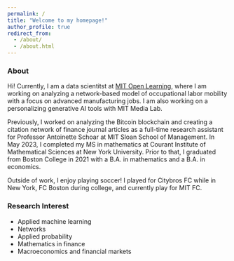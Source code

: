 ```yaml
---
permalink: /
title: "Welcome to my homepage!"
author_profile: true
redirect_from: 
  - /about/
  - /about.html
---
```


### About
Hi! Currently, I am a data scientitst at [MIT Open Learning](https://openlearning.mit.edu/), where I am working on analyzing a network-based model of occupational labor mobility with a focus on advanced manufacturing jobs. I am also working on a personalizing generative AI tools with MIT Media Lab. 

Previously, I worked on analyzing the Bitcoin blockchain and creating a citation network of finance journal articles as a full-time research assistant for Professor Antoinette Schoar at MIT Sloan School of Management. In May 2023, I completed my MS in mathematics at Courant Institute of Mathematical Sciences at New York University. Prior to that, I graduated from Boston College in 2021 with a B.A. in mathematics and a B.A. in economics. 

Outside of work, I enjoy playing soccer! I played for Citybros FC while in New York, FC Boston during college, and currently play for MIT FC.

### Research Interest

- Applied machine learning
- Networks
- Applied probability 
- Mathematics in finance 
- Macroeconomics and financial markets 